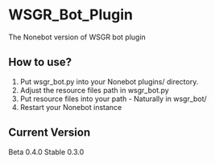 # WSGR_Bot_Plugin
The Nonebot version of WSGR bot plugin

## How to use?
1. Put wsgr_bot.py into your Nonebot plugins/ directory.
1. Adjust the resource files path in wsgr_bot.py
1. Put resource files into your path - Naturally in wsgr_bot/
1. Restart your Nonebot instance

## Current Version
Beta 0.4.0
Stable 0.3.0
